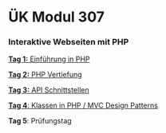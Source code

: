 # ÜK Modul 307

### Interaktive Webseiten mit PHP

[**Tag 1:** Einführung in PHP](/ilv.307/01-modul-307)

[**Tag 2:** PHP Vertiefung](/ilv.307/02-modul-307)

[**Tag 3:** API Schnittstellen](/ilv.307/03-modul-307)

[**Tag 4**: Klassen in PHP / MVC Design Patterns](/ilv.307/04-modul-307)

**Tag 5**: Prüfungstag

<!--stackedit_data:
eyJoaXN0b3J5IjpbLTc1NDQ1MTM2MCwxNTg4MzEzNDY1LC0yMD
k3MzcyNzIwLDYzOTU5OTkyOSwtNzQyNTcwNDIyLC0yOTgxODc3
MzYsLTI0ODg5MDQxMywtMTYyNjU1MzI1MSwtODQyMzU1MjA5LD
E4Njk2NTg5NDAsOTk4MDcwNTgzLC02MTQzMzM4NTEsLTExMDEx
NjMwMjIsNDA5MDUxMzY0LDE5NTkwMTMwODUsODkzMDI5NDU0LC
0xNDQzNDI4MTc4LC0xMzYyMDAxNjg5LDE0NjkxODU5Ml19
-->